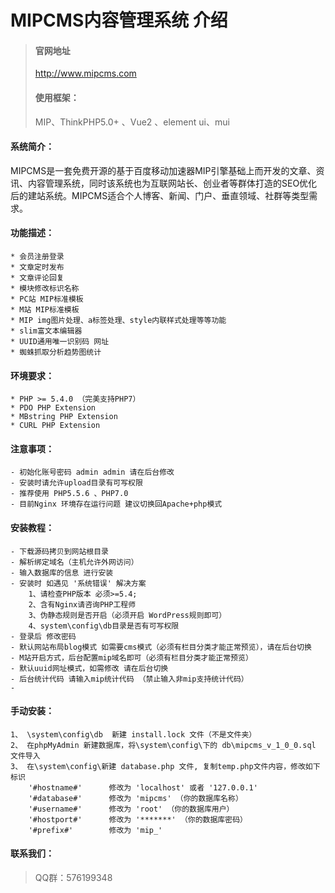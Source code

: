 # MIPCMS内容管理系统 介绍
> #### 官网地址
> http://www.mipcms.com
> #### 使用框架：
> MIP、ThinkPHP5.0+ 、Vue2 、element ui、mui
 #### 系统简介：
MIPCMS是一套免费开源的基于百度移动加速器MIP引擎基础上而开发的文章、资讯、内容管理系统，同时该系统也为互联网站长、创业者等群体打造的SEO优化后的建站系统。MIPCMS适合个人博客、新闻、门户、垂直领域、社群等类型需求。
 #### 功能描述：
    * 会员注册登录
    * 文章定时发布
    * 文章评论回复
    * 模块修改标识名称
    * PC站 MIP标准模板
    * M站 MIP标准模板
    * MIP img图片处理、a标签处理、style内联样式处理等等功能
    * slim富文本编辑器
    * UUID通用唯一识别码 网址
    * 蜘蛛抓取分析趋势图统计
#### 环境要求：
    * PHP >= 5.4.0 （完美支持PHP7）
    * PDO PHP Extension
    * MBstring PHP Extension
    * CURL PHP Extension
#### 注意事项：
    - 初始化账号密码 admin admin 请在后台修改 
    - 安装时请允许upload目录有可写权限
    - 推荐使用 PHP5.5.6 、PHP7.0
    - 目前Nginx 环境存在运行问题 建议切换回Apache+php模式

#### 安装教程：
    - 下载源码拷贝到网站根目录
    - 解析绑定域名（主机允许外网访问）
    - 输入数据库的信息 进行安装
    - 安装时 如遇见 '系统错误' 解决方案
        1、请检查PHP版本 必须>=5.4;
        2、含有Nginx请咨询PHP工程师
        3、伪静态规则是否开启（必须开启 WordPress规则即可）
        4、system\config\db目录是否有可写权限
    - 登录后 修改密码
    - 默认网站布局blog模式 如需要cms模式（必须有栏目分类才能正常预览），请在后台切换
    - M站开启方式，后台配置mip域名即可（必须有栏目分类才能正常预览）
    - 默认uuid网址模式，如需修改 请在后台切换
    - 后台统计代码 请输入mip统计代码 （禁止输入非mip支持统计代码）
    - 
#### 手动安装：
    1、 \system\config\db  新建 install.lock 文件（不是文件夹）
    2、 在phpMyAdmin 新建数据库，将\system\config\下的 db\mipcms_v_1_0_0.sql 文件导入
    3、 在\system\config\新建 database.php 文件, 复制temp.php文件内容，修改如下标识
        '#hostname#'      修改为 'localhost' 或者 '127.0.0.1' 
        '#database#'      修改为 'mipcms' （你的数据库名称）
        '#username#'      修改为 'root' （你的数据库用户）
        '#hostport#'      修改为 '*******' （你的数据库密码）
        '#prefix#'        修改为 'mip_'
 #### 联系我们：
 > QQ群：576199348